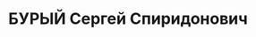 ---
title: БУРЫЙ Сергей Спиридонович
description: "1900 г.р., украинец, капитан, ком. отдельного саперного батальона 80\
  \ стр. дивизии ХВО. \n  Арестован 05.09.1937. \n  ВКВС - 02.01.1938, ВМН. Расстрелян\
  \ 03.01.1938, Харьков"
---